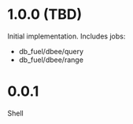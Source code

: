# 1.0.0 (TBD)

Initial implementation.  Includes jobs:

* db_fuel/dbee/query
* db_fuel/dbee/range

# 0.0.1

Shell
